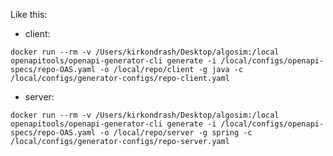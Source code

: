 Like this:

- client:

`docker run --rm -v /Users/kirkondrash/Desktop/algosim:/local openapitools/openapi-generator-cli generate -i /local/configs/openapi-specs/repo-OAS.yaml -o /local/repo/client -g java -c /local/configs/generator-configs/repo-client.yaml`

- server:

`docker run --rm -v /Users/kirkondrash/Desktop/algosim:/local openapitools/openapi-generator-cli generate -i /local/configs/openapi-specs/repo-OAS.yaml -o /local/repo/server -g spring -c /local/configs/generator-configs/repo-server.yaml`
